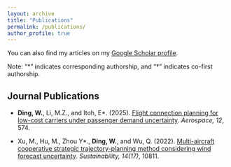```yaml
---
layout: archive
title: "Publications"
permalink: /publications/
author_profile: true
---
```


You can also find my articles on my [Google Scholar profile](https://scholar.google.com.hk/citations?hl=zh-CN&user=YzMMhv4AAAAJ).

Note: “*” indicates corresponding authorship, and “†” indicates co-first authorship.

## Journal Publications

- **Ding, W.**, Li, M.Z., and Itoh, E*. (2025). [Flight connection planning for low-cost carriers under passenger demand uncertainty](https://doi.org/10.3390/aerospace12070574). _Aerospace, 12_, 574.

- Xu, M., Hu, M., Zhou Y*., **Ding, W.**, and Wu, Q. (2022). [Multi-aircraft cooperative strategic trajectory-planning method considering wind forecast uncertainty](https://doi.org/10.3390/su141710811). _Sustainability, 14(17)_, 10811.